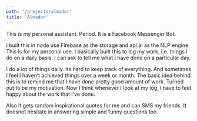 ```yaml
---
path: '/projects/almador'
title: 'Almador'
---
```


This is my personal assistant. Period. It is a Facebook Messenger Bot.

I built this in node use Firebase as the storage and api.ai as the NLP engine. This is for my personal use. I basically built this to log my work, i.e. things I do on a daily basis. I can ask to tell me what I have done on a particular day. 

I do a lot of things daily. Its hard to keep track of everything. And sometimes I feel I haven’t achieved things over a week or month. The basic idea behind this is to remind me that I have done pretty good amount of work. Turned out to be my motivation. Now I think whenever I look at my log, I have to feel happy about the work that I’ve done.

Also It gets random inspirational quotes for me and can SMS my friends. It doesnot hesitate in answering simple and funny questions too.